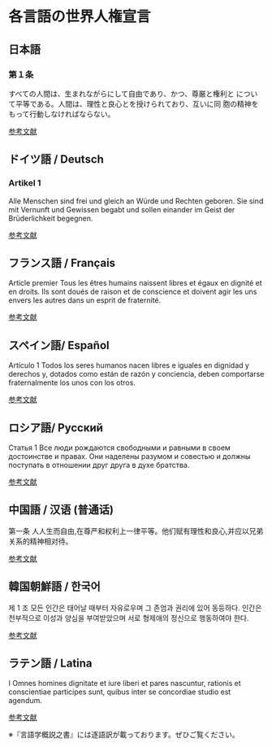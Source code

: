 # 各言語の世界人権宣言

## 日本語

### 第１条

すべての人間は、生まれながらにして自由であり、かつ、尊厳と権利と について平等である。人間は、理性と良心とを授けられており、互いに同 胞の精神をもって行動しなければならない。

[参考文献](https://www.ohchr.org/en/human-rights/universal-declaration/translations/japanese-nihongo)

## ドイツ語 / Deutsch

### Artikel 1

Alle Menschen sind frei und gleich an Würde und Rechten geboren.
Sie sind mit Vernunft und Gewissen begabt und sollen einander
im Geist der Brüderlichkeit begegnen.

[参考文献](https://www.ohchr.org/en/human-rights/universal-declaration/translations/german-deutsch)

## フランス語 / Français

Article premier
Tous les êtres humains naissent libres et égaux en dignité et en droits.
Ils sont doués de raison et de conscience et doivent agir les uns envers
les autres dans un esprit de fraternité.

[参考文献](https://www.ohchr.org/en/human-rights/universal-declaration/translations/french)

## スペイン語/ Español

Artículo 1
Todos los seres humanos nacen libres e iguales en dignidad y derechos y,
dotados como están de razón y conciencia,
deben comportarse fraternalmente los unos con los otros.

[参考文献](https://www.ohchr.org/en/human-rights/universal-declaration/translations/spanish)

## ロシア語/ Русский

Статья 1
Все люди рождаются свободными и равными в своем достоинстве и правах.
Они наделены разумом и совестью и должны поступать
в отношении друг друга в духе братства.

[参考文献](https://www.ohchr.org/en/human-rights/universal-declaration/translations/russian)

## 中国語 / 汉语 (普通话)

第一条
人人生而自由,在尊严和权利上一律平等。他们赋有理性和良心,并应以兄弟关系的精神相对待。

[参考文献](https://www.ohchr.org/en/human-rights/universal-declaration/translations/chinese)

## 韓国朝鮮語 / 한국어

제 1 조
모든 인간은 태어날 때부터 자유로우며 그 존엄과 권리에 있어 동등하다.
인간은 천부적으로 이성과 양심을 부여받았으며 서로 형제애의 정신으로 행동하여야 한다.

[参考文献](https://www.ohchr.org/en/human-rights/universal-declaration/translations/korean-hankuko)

## ラテン語 / Latina

I
Omnes homines dignitate et iure liberi et pares nascuntur,
rationis et conscientiae participes sunt, quibus inter se
concordiae studio est agendum.

[参考文献](https://www.ohchr.org/en/human-rights/universal-declaration/translations/latin-latina)

※『言語学概説之書』には逐語訳が載っております。ぜひご覧ください。
